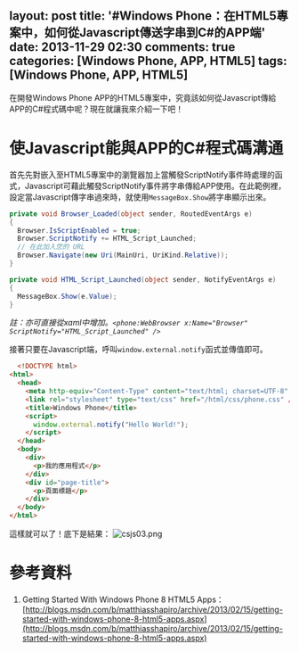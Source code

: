 layout: post
title: '#Windows Phone：在HTML5專案中，如何從Javascript傳送字串到C#的APP端'
date: 2013-11-29 02:30
comments: true
categories: [Windows Phone, APP, HTML5]
tags: [Windows Phone, APP, HTML5]
---
在開發Windows Phone APP的HTML5專案中，究竟該如何從Javascript傳給APP的C#程式碼中呢？現在就讓我來介紹一下吧！

# 使Javascript能與APP的C#程式碼溝通
首先先對嵌入至HTML5專案中的瀏覽器加上當觸發ScriptNotify事件時處理的函式，Javascript可藉此觸發ScriptNotify事件將字串傳給APP使用。在此範例裡，設定當Javascript傳字串過來時，就使用`MessageBox.Show`將字串顯示出來。
```cs MainPage.cs
private void Browser_Loaded(object sender, RoutedEventArgs e)
{
  Browser.IsScriptEnabled = true;
  Browser.ScriptNotify += HTML_Script_Launched;
  // 在此加入您的 URL
  Browser.Navigate(new Uri(MainUri, UriKind.Relative));
}

private void HTML_Script_Launched(object sender, NotifyEventArgs e)
{
  MessageBox.Show(e.Value); 
}
```
*註：亦可直接從xaml中增加。`<phone:WebBrowser x:Name="Browser" ScriptNotify="HTML_Script_Launched" />`*

接著只要在Javascript端，呼叫`window.external.notify`函式並傳值即可。

```html index.html
  <!DOCTYPE html>
<html>
  <head>
    <meta http-equiv="Content-Type" content="text/html; charset=UTF-8" />
    <link rel="stylesheet" type="text/css" href="/html/css/phone.css" />
    <title>Windows Phone</title>
    <script>
      window.external.notify("Hello World!");
    </script>
  </head>
  <body>
    <div>
      <p>我的應用程式</p>
    </div>
    <div id="page-title">
      <p>頁面標題</p>
    </div>
  </body>
</html>
```

這樣就可以了！底下是結果：
![csjs03.png](/image/NfBodyjSjmv1DMhZNuFp_csjs03.png)

# 參考資料
1. Getting Started With Windows Phone 8 HTML5 Apps：[http://blogs.msdn.com/b/matthiasshapiro/archive/2013/02/15/getting-started-with-windows-phone-8-html5-apps.aspx](http://blogs.msdn.com/b/matthiasshapiro/archive/2013/02/15/getting-started-with-windows-phone-8-html5-apps.aspx)